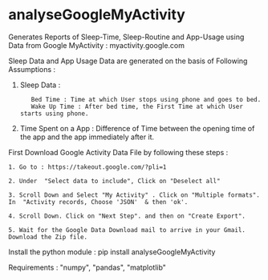 # analyseGoogleMyActivity
Generates Reports of Sleep-Time, Sleep-Routine and App-Usage using Data from Google MyActivity : myactivity.google.com

Sleep Data and App Usage Data are generated on the basis of Following Assumptions :
  1. Sleep Data :
  
            Bed Time : Time at which User stops using phone and goes to bed.
            Wake Up Time : After bed time, the First Time at which User starts using phone.
            
  2. Time Spent on a App : Difference of Time between the opening time of the app and  the app immediately after it.


First Download Google Activity Data File by following these steps :

    1. Go to : https://takeout.google.com/?pli=1
    
    2. Under  "Select data to include", Click on "Deselect all"
    
    3. Scroll Down and Select "My Activity" . Click on "Multiple formats".   In  "Activity records, Choose 'JSON'  & then 'ok'.
    
    4. Scroll Down. Click on "Next Step". and then on "Create Export".
    
    5. Wait for the Google Data Download mail to arrive in your Gmail. Download the Zip file.
    
    
Install the python module :
pip install analyseGoogleMyActivity


Requirements : "numpy", "pandas", "matplotlib"
